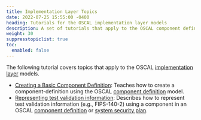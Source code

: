 ```yaml
---
title: Implementation Layer Topics
date: 2022-07-25 15:55:00 -0400
heading: Tutorials for the OSCAL implementation layer models
description: A set of tutorials that apply to the OSCAL component definition and system security plan models.
weight: 30
suppresstopiclist: true
toc:
  enabled: false
---
```


The following tutorial covers topics that apply to the OSCAL [implementation layer](/concepts/layer/implementation/) models.

- [Creating a Basic Component Definition](basic-component-definition/): Teaches how to create a component-definition using the OSCAL [component definition](/concepts/layer/implementation/component-definition/) model.
- [Representing test validation information](validation-modeling/): Describes how to represent test validation information (e.g., FIPS-140-2) using a component in an OSCAL [component definition](/concepts/layer/implementation/component-definition/) or [system security plan](/concepts/layer/implementation/ssp/). 
